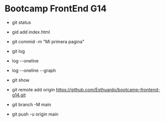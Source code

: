 # Bootcamp FrontEnd G14

* git status 
* gid add index.html
* git commid -m "Mi primera pagina"
* git log
* log --oneline
* log --oneline --graph
* git show <hash>

* git remote add origin https://github.com/Esthuardo/bootcamp-frontend-g14.git
* git branch -M main
* git push -u origin main
